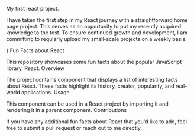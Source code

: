 My first react project.

I have taken the first step in my React journey with a straightforward home page project. This serves as an opportunity to put my recently acquired knowledge to the test. To ensure continued growth and development, I am committing to regularly upload my small-scale projects on a weekly basis.


}
Fun Facts about React

This repository showcases some fun facts about the popular JavaScript library, React.
Overview

The project contains component that displays a list of interesting facts about React. These facts highlight its history, creator, popularity, and real-world applications.
Usage

This component can be used in a React project by importing it and rendering it in a parent component.
Contributions

If you have any additional fun facts about React that you'd like to add, feel free to submit a pull request or reach out to me directly.